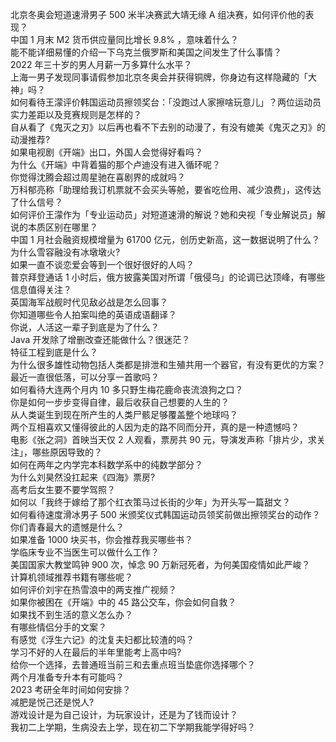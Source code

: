 北京冬奥会短道速滑男子 500 米半决赛武大靖无缘 A 组决赛，如何评价他的表现？  
中国 1 月末 M2 货币供应量同比增长 9.8% ，意味着什么？  
能不能详细易懂的介绍一下乌克兰俄罗斯和美国之间发生了什么事情？  
2022 年三十岁的男人月薪一万多算什么水平？  
上海一男子发现同事请假参加北京冬奥会并获得铜牌，你身边有这样隐藏的「大神」吗？  
如何看待王濛评价韩国运动员擦领奖台：「没跑过人家擦啥玩意儿」？两位运动员实力差距以及竞赛规则是怎样的？  
自从看了《鬼灭之刃》以后再也看不下去别的动漫了，有没有媲美《鬼灭之刃》的动漫推荐?  
如果电视剧《开端》出口，外国人会觉得好看吗？  
为什么《开端》中背着猫的那个卢迪没有进入循环呢？  
你觉得沈腾会超过周星驰在喜剧界的成就吗？  
万科郁亮称「助理给我订机票就不会买头等舱，要省吃俭用、减少浪费」，这传达了什么信号？  
如何评价王濛作为「专业运动员」对短道速滑的解说？她和央视「专业解说员」解说的本质区别在哪里？  
中国 1 月社会融资规模增量为 61700 亿元，创历史新高，这一数据说明了什么？  
为什么雪容融没有冰墩墩火?  
如果一直不谈恋爱会等到一个很好很好的人吗？  
普京拜登通话 1 小时后，俄方披露美国对所谓「俄侵乌」的论调已达顶峰，有哪些信息值得关注？  
英国海军战舰时代见敌必战是怎么回事？  
你知道哪些令人拍案叫绝的英语成语翻译？  
你说，人活这一辈子到底是为了什么？  
Java 开发除了增删改查还能做什么？很迷茫？  
特征工程到底是什么？  
为什么很多雄性动物包括人类都是排泄和生殖共用一个器官，有没有更优的方案？  
最近一直很低落，可以分享一首歌吗？  
如何看待大连两个月内 10 多只野生梅花鹿命丧流浪狗之口？  
你是如何一步步变得自律，最后收获自己想要的人生的？  
从人类诞生到现在所产生的人类尸骸足够覆盖整个地球吗？  
两个互相喜欢又懂得彼此的人因为走的路不同而分开，真的是一种遗憾吗？  
电影《张之洞》首映当天仅 2 人观看，票房共 90 元，导演发声称「排片少，求关注」，哪些原因导致的？  
如何在两年之内学完本科数学系中的纯数学部分？  
为什么刘昊然没扛起来《四海》票房?  
高考后女生要不要学驾照？  
如何以「我终于嫁给了那个红衣策马过长街的少年」为开头写一篇甜文？  
如何看待速度滑冰男子 500 米颁奖仪式韩国运动员领奖前做出擦领奖台的动作？  
你们青春最大的遗憾是什么？  
如果准备 1000 块买书，你会推荐我买哪些书？  
学临床专业不当医生可以做什么工作？  
美国国家大教堂鸣钟 900 次，悼念 90 万新冠死者，为何美国疫情如此严峻？  
计算机领域推荐书籍有哪些呢？  
如何评价刘宇在热雪浪中的两支推广视频？  
如果你被困在《开端》中的 45 路公交车，你会如何自救？  
如果找不到生活的意义怎么办？  
有哪些情侣分手的文案？  
有感觉《浮生六记》的沈复夫妇都比较渣的吗？  
学习不好的人在最后的半年里能考上高中吗?  
给你一个选择，去普通班当前三和去重点班当垫底你选择哪个？  
两个月准备专升本有可能吗？  
2023 考研全年时间如何安排？  
减肥是悦己还是悦人?  
游戏设计是为自己设计，为玩家设计，还是为了钱而设计？  
我初二上学期，生病没去上学，现在初二下学期我能学得好吗？  
